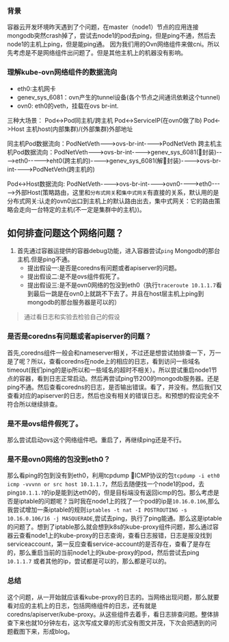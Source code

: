 ### 背景
容器云开发环境昨天遇到了个问题，在master（node1）节点的应用连接mongodb突然crash掉了，尝试去node1的pod去ping，但是ping不通，然后去node1的主机上ping，但是能ping通。 因为我们用的Ovn网络组件来做cni。所以先考虑是不是网络组件出问题了。但是其他主机上的机器没有影响。


### 理解kube-ovn网络组件的数据流向

- eth0:主机网卡
- genev_sys_6081：ovn产生的tunnel设备(各个节点之间通讯依赖这个tunnel)
- ovn0: eth0的veth，挂载在ovs br-int.

三种大场景：
Pod<->Pod同主机/跨主机
Pod<->ServiceIP(在ovn0做了lb)
Pod<->Host 主机host(内部集群)/(外部集群)外部地址

同主机Pod数据流向：PodNetVeth--->ovs-br-int---->PodNetVeth
跨主机主机Pod数据流向：PodNetVeth--->ovs-br-int---->genev_sys_6081(封装)---->eth0----->eht0(跨主机的)---->genev_sys_6081(解封装)---->ovs-br-int---->PodNetVeth(跨主机的)

Pod<->Host数据流向: PodNetVeth---->ovs-br-int---->ovn0---->eth0----->外部Host(策略路由，这里和`分布式网关`和`集中式网关`有直接的关系，默认用的是分布式网关:认走的ovn0出口到主机上的默认路由出去，集中式网关：它的路由策略会走向一台特定的主机(不一定是集群中的主机))。


## 如何排查问题这个网络问题？ 

1. 首先通过容器运提供的容器debug功能，进入容器尝试`ping` Mongodb的那台主机.但是ping不通。
   - 提出假设一:是否是coredns有问题或者apiserver的问题。
   - 提出假设二:是不是ovs组件假死了。
   - 提出假设三:是不是ovn0网络的包没到eth0（执行`traceroute 10.1.1.7`看到最后一跳是在ovn0上就跳不下去了。并且在host层主机上ping到mongodb的那台服务器是可以的）

>通过看日志和实验去检验自己的假设

### 是否是coredns有问题或者apiserver的问题？
首先,coredns组件一般会和nameserver相关，不过还是想尝试拍排查一下，万一是了呢？所以，查看coredns在node上的相应的日志，看到访问一些域名timeout(我们ping的是ip所以和一些域名的超时不相关）。所以尝试重启node1节点的容器，看到日志正常启动。然后再尝试ping节200的mongodb服务器。还是ping不通。然后查看coredns的日志，是否输出错误。看了，并没有。然后我们又查看对应的apiserver的日志，然后也没有相关的错误日志。和预想的假设完全不符合所以继续排查。

### 是不是ovs组件假死了。
那么尝试启动ovs这个网络组件吧。重启了，再继续ping还是不行。



### 是不是ovn0网络的包没到eth0？

那么看ping的包到没有到eth0，利用tcpdump ICMP协议的包`tcpdump -i eth0 icmp -vvvnn or src host 10.1.1.7`，然后去随便找一个node1的pod，去ping`10.1.1.7`的ip是能到达eth0的，但是目标端没有返回icmp的包。那么考虑是否是iptable的问题呢？当时我在node1上的找了一个pod的ip是`10.16.0.106`,那么我尝试增加一条iptable的规则`iptables -t nat -I POSTROUTING -s 10.16.0.106/16 -j MASQUERADE`,尝试去ping，执行了ping能通。那么这是iptable的问题了。想到了iptable那么就会想到k8s的kube-proxy组件问题，那么通过容器云查看node1上的kube-proxy的日志查询，查看日志报错，日志是报没找到serviceaccount，第一反应查看service-account的是否存在，查看了是存在的，那么重启当前的当前node1上的kube-proxy的pod，然后尝试去ping` 10.1.1.7` 或者其他的ip，尝试都是可以的，那么都是可以的。



### 总结
这个问题，从一开始就应该看kube-proxy的日志的。当网络出现问题，那么就要看对应的主机上的日志，包括网络组件的日志，还有就是coredns/apiserver/kube-proxy。从这些组件去着手，看日志排查问题。整体排查下来也就10分钟左右，这次写成文章的形式没有图文并茂，下次会把遇到的问题截图下来，形成blog。


